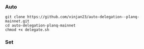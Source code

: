 ### Auto
```
git clone https://github.com/vinjan23/auto-delegation--planq-mainnet.git
cd auto-delegation-planq-mainnet
chmod +x delegate.sh
```





### Set 

